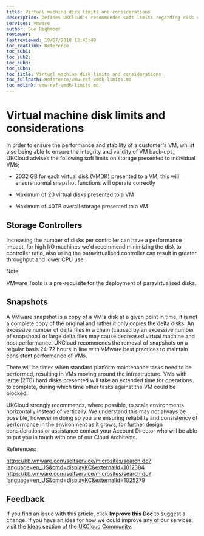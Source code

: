 ```yaml
---
title: Virtual machine disk limits and considerations
description: Defines UKCloud's recommended soft limits regarding disk capacity and any associated operational considerations
services: vmware
author: Sue Highmoor
reviewer:
lastreviewed: 19/07/2018 12:45:48
toc_rootlink: Reference
toc_sub1: 
toc_sub2:
toc_sub3:
toc_sub4:
toc_title: Virtual machine disk limits and considerations
toc_fullpath: Reference/vmw-ref-vmdk-limits.md
toc_mdlink: vmw-ref-vmdk-limits.md
---
```


# Virtual machine disk limits and considerations

In order to ensure the performance and stability of a customer's VM, whilst also being able to ensure the integrity and validity of VM back-ups, UKCloud advises the following soft limits on storage presented to individual VMs;

- 2032 GB for each virtual disk (VMDK) presented to a VM, this will ensure normal snapshot functions will operate correctly

- Maximum of 20 virtual disks presented to a VM

- Maximum of 40TB overall storage presented to a VM

## Storage Controllers

Increasing the number of disks per controller can have a performance impact, for high I/O machines we'd recommend minimizing the disk to controller ratio, also using the paravirtualised controller can result in greater throughput and lower CPU use.

> [!NOTE]
> VMware Tools is a pre-requisite for the deployment of paravirtualised disks.

## Snapshots

A VMware snapshot is a copy of a VM's disk at a given point in time, it is not a complete copy of the original and rather it only copies the delta disks. An excessive number of delta files in a chain (caused by an excessive number of snapshots) or large delta files may cause decreased virtual machine and host performance. UKCloud recommends the removal of snapshots on a regular basis 24-72 hours in line with VMware best practices to maintain consistent performance of VMs.

There will be times when standard platform maintenance tasks need to be performed, resulting in VMs moving around the infrastructure. VMs with large (2TB) hard disks presented will take an extended time for operations to complete, during which time other tasks against the VM could be blocked.

UKCloud strongly recommends, where possible, to scale environments horizontally instead of vertically. We understand this may not always be possible, however in doing so you are ensuring reliability and consistency of performance in the environment as it grows, for further design considerations or assistance contact your Account Director who will be able to put you in touch with one of our Cloud Architects.

References:

https://kb.vmware.com/selfservice/microsites/search.do?language=en_US&cmd=displayKC&externalId=1012384
https://kb.vmware.com/selfservice/microsites/search.do?language=en_US&cmd=displayKC&externalId=1025279

## Feedback

If you find an issue with this article, click **Improve this Doc** to suggest a change. If you have an idea for how we could improve any of our services, visit the [Ideas](https://community.ukcloud.com/ideas) section of the [UKCloud Community](https://community.ukcloud.com).
